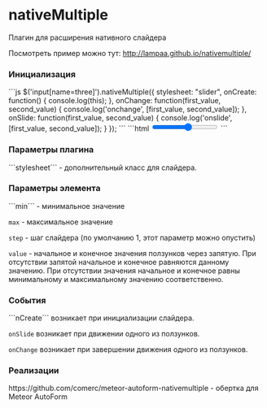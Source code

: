 # nativeMultiple
Плагин для расширения нативного слайдера

Посмотреть пример можно тут: http://lampaa.github.io/nativemultiple/

<h3>Инициализация</h3>
```js
$('input[name=three]').nativeMultiple({
    stylesheet: "slider",
    onCreate: function() {
        console.log(this);
    },
    onChange: function(first_value, second_value) {
        console.log('onchange', [first_value, second_value]);
    },
    onSlide: function(first_value, second_value) {
        console.log('onslide', [first_value, second_value]);
    }
});
```
```html
<input type="range" min="0" max="180" step="20" value="0,10" />
```



<h3>Параметры плагина</h3>
```stylesheet``` - дополнительный класс для слайдера.



<h3>Параметры элемента</h3>
```min```  - минимальное значение

```max```  - максимальное значение

```step```  - шаг слайдера (по умолчанию 1, этот параметр можно опустить)

```value```  - начальное и конечное значения ползунков через запятую. При отсутствии запятой начальное и конечное равняются данному значению. При отсутствии значения начальное и конечное равны минимальному и максимальному значению соответственно.



<h3>События</h3>
```nCreate``` возникает при инициализации слайдера.

```onSlide```  возникает при движении одного из ползунков.

```onChange```  возникает при завершении движения одного из ползунков.

<h3>Реализации</h3>
https://github.com/comerc/meteor-autoform-nativemultiple - обертка для Meteor AutoForm
